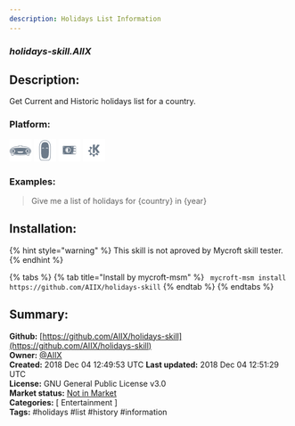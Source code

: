 ```yaml
---
description: Holidays List Information
---
```


### _holidays-skill.AIIX_  
## Description:  
Get Current and Historic holidays list for a country.  
  
### Platform:  
 ![Mark I](../.gitbook/assets/mark-1-icon.png)  ![Mark II](../.gitbook/assets/mark-2-icon.png)  ![Picroft](../.gitbook/assets/picroft-icon.png)  ![plasmoid](../.gitbook/assets/kde.png)   
### Examples:  
> Give me a list of holidays for {country} in {year}  
  
## Installation:  
{% hint style="warning" %}
This skill is not aproved by Mycroft skill tester.
{% endhint %}
    
{% tabs %}
{% tab title="Install by mycroft-msm" %}
``` mycroft-msm install https://github.com/AIIX/holidays-skill```
{% endtab %}
  {% endtabs %}
    
## Summary:  
**Github:** [https://github.com/AIIX/holidays-skill](https://github.com/AIIX/holidays-skill)  
**Owner:** [@AIIX](https://github.com/AIIX)  
**Created:** 2018 Dec 04 12:49:53 UTC  **Last updated:** 2018 Dec 04 12:51:29 UTC  
**License:** GNU General Public License v3.0  
**Market status:** [Not in Market](https://market.mycroft.ai/skill/)  
**Categories:** [ Entertainment ]   
**Tags:** \#holidays \#list \#history \#information   
